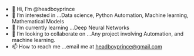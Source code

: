 - 👋 Hi, I’m @headboyprince
- 👀 I’m interested in ...Data science, Python Automation, Machine learning, Mathematical Models
- 🌱 I’m currently learning ...Deep Neural Networks
- 💞️ I’m looking to collaborate on ...Any project involving Automation, and machine learning.
- 📫 How to reach me ...email me at headboyprince@gmail.com

<!---
headboyprince/headboyprince is a ✨ special ✨ repository because its `README.md` (this file) appears on your GitHub profile.
You can click the Preview link to take a look at your changes.
--->
